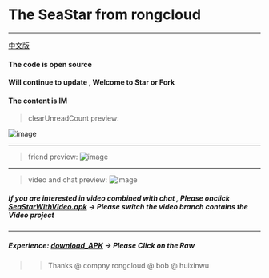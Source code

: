 # The SeaStar from rongcloud
---
[中文版](https://github.com/13120241790/SeaStar/blob/master/README.zh.md)
#### The code is open source
#### Will continue to update , Welcome to Star or Fork
#### The content is IM


> clearUnreadCount preview:

![image](https://github.com/13120241790/SeaStar/blob/master/unread.gif)

---

> friend preview:
![image](https://github.com/13120241790/SeaStar/blob/master/friend.gif)

---

> video and chat preview:
![image](https://github.com/13120241790/SeaStar/blob/master/video.gif)
##### If you are interested in video combined with chat , Please onclick [SeaStarWithVideo.apk](https://github.com/13120241790/SeaStar/blob/video/SeaStarWithVideo.apk) -> Please switch the video branch contains the Video project
---
##### Experience: [download_APK](https://github.com/13120241790/Seal/blob/master/SeaStar.apk "悬停显示")  -> Please Click on the Raw



>> Thanks @ compny rongcloud @ bob  @ huixinwu 
